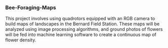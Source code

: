 ### Bee-Foraging-Maps

This project involves using quadrotors equipped with an RGB camera to build maps of landscapes in the Bernard Field Station. These maps will be analyzed using image processing algorithms, and ground photos of flowers will be fed into machine learning software to create a continuous map of flower density.
